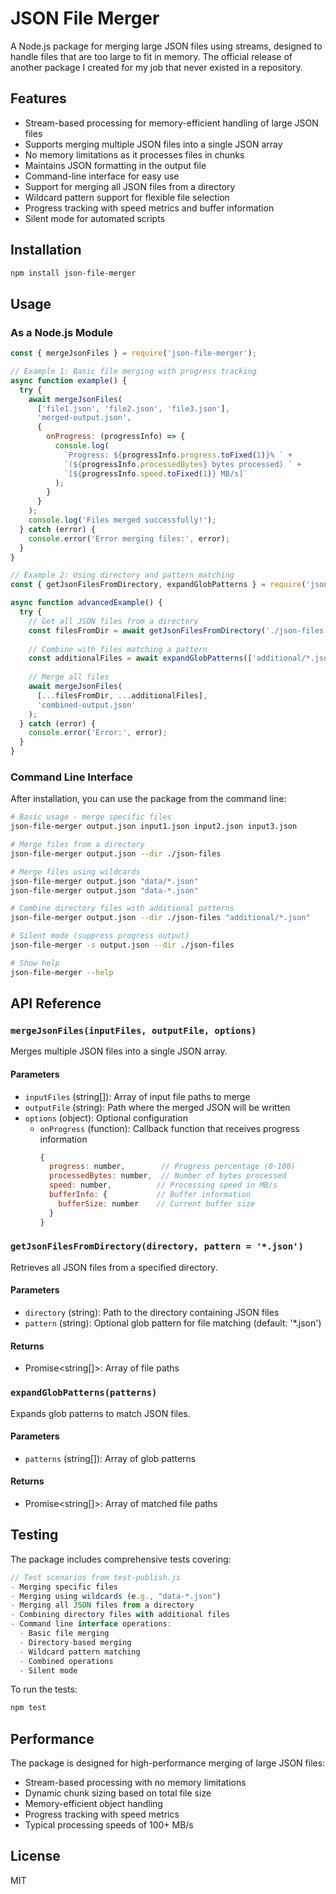 # JSON File Merger

A Node.js package for merging large JSON files using streams, designed to handle files that are too large to fit in memory. The official release of another package I created for my job that never existed in a repository.

## Features

- Stream-based processing for memory-efficient handling of large JSON files
- Supports merging multiple JSON files into a single JSON array
- No memory limitations as it processes files in chunks
- Maintains JSON formatting in the output file
- Command-line interface for easy use
- Support for merging all JSON files from a directory
- Wildcard pattern support for flexible file selection
- Progress tracking with speed metrics and buffer information
- Silent mode for automated scripts

## Installation

```bash
npm install json-file-merger
```

## Usage

### As a Node.js Module

```javascript
const { mergeJsonFiles } = require('json-file-merger');

// Example 1: Basic file merging with progress tracking
async function example() {
  try {
    await mergeJsonFiles(
      ['file1.json', 'file2.json', 'file3.json'],
      'merged-output.json',
      {
        onProgress: (progressInfo) => {
          console.log(
            `Progress: ${progressInfo.progress.toFixed(1)}% ` +
            `(${progressInfo.processedBytes} bytes processed) ` +
            `[${progressInfo.speed.toFixed(1)} MB/s]`
          );
        }
      }
    );
    console.log('Files merged successfully!');
  } catch (error) {
    console.error('Error merging files:', error);
  }
}

// Example 2: Using directory and pattern matching
const { getJsonFilesFromDirectory, expandGlobPatterns } = require('json-file-merger');

async function advancedExample() {
  try {
    // Get all JSON files from a directory
    const filesFromDir = await getJsonFilesFromDirectory('./json-files');
    
    // Combine with files matching a pattern
    const additionalFiles = await expandGlobPatterns(['additional/*.json']);
    
    // Merge all files
    await mergeJsonFiles(
      [...filesFromDir, ...additionalFiles],
      'combined-output.json'
    );
  } catch (error) {
    console.error('Error:', error);
  }
}
```

### Command Line Interface

After installation, you can use the package from the command line:

```bash
# Basic usage - merge specific files
json-file-merger output.json input1.json input2.json input3.json

# Merge files from a directory
json-file-merger output.json --dir ./json-files

# Merge files using wildcards
json-file-merger output.json "data/*.json"
json-file-merger output.json "data-*.json"

# Combine directory files with additional patterns
json-file-merger output.json --dir ./json-files "additional/*.json"

# Silent mode (suppress progress output)
json-file-merger -s output.json --dir ./json-files

# Show help
json-file-merger --help
```

## API Reference

### `mergeJsonFiles(inputFiles, outputFile, options)`

Merges multiple JSON files into a single JSON array.

#### Parameters

- `inputFiles` (string[]): Array of input file paths to merge
- `outputFile` (string): Path where the merged JSON will be written
- `options` (object): Optional configuration
  - `onProgress` (function): Callback function that receives progress information
    ```javascript
    {
      progress: number,        // Progress percentage (0-100)
      processedBytes: number,  // Number of bytes processed
      speed: number,          // Processing speed in MB/s
      bufferInfo: {           // Buffer information
        bufferSize: number    // Current buffer size
      }
    }
    ```

### `getJsonFilesFromDirectory(directory, pattern = '*.json')`

Retrieves all JSON files from a specified directory.

#### Parameters

- `directory` (string): Path to the directory containing JSON files
- `pattern` (string): Optional glob pattern for file matching (default: '*.json')

#### Returns

- Promise<string[]>: Array of file paths

### `expandGlobPatterns(patterns)`

Expands glob patterns to match JSON files.

#### Parameters

- `patterns` (string[]): Array of glob patterns

#### Returns

- Promise<string[]>: Array of matched file paths

## Testing

The package includes comprehensive tests covering:

```javascript
// Test scenarios from test-publish.js
- Merging specific files
- Merging using wildcards (e.g., "data-*.json")
- Merging all JSON files from a directory
- Combining directory files with additional files
- Command line interface operations:
  - Basic file merging
  - Directory-based merging
  - Wildcard pattern matching
  - Combined operations
  - Silent mode
```

To run the tests:

```bash
npm test
```

## Performance

The package is designed for high-performance merging of large JSON files:
- Stream-based processing with no memory limitations
- Dynamic chunk sizing based on total file size
- Memory-efficient object handling
- Progress tracking with speed metrics
- Typical processing speeds of 100+ MB/s

## License

MIT 